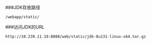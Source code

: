 ###JDK存放路径
```text
/webapp/static/
```
###访问JDK的URL
```text
http://10.239.11.19:8088/web/static/jdk-8u131-linux-x64.tar.gz
```